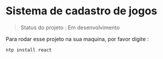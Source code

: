 <h1>Sistema de cadastro de jogos</h1>

> Status do projeto : Em desenvolvimento

Para rodar esse projeto na sua maquina, por favor digite :

```
ntp install react
```
